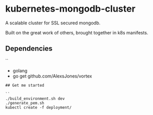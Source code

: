 # kubernetes-mongodb-cluster

A scalable cluster for SSL secured mongodb.

Built on the great work of others, brought together in k8s manifests.

## Dependencies

``
- golang
- go get github.com/AlexsJones/vortex
```
## Get me started

``
./build_environment.sh dev
./generate_pem.sh
kubectl create -f deployment/
```